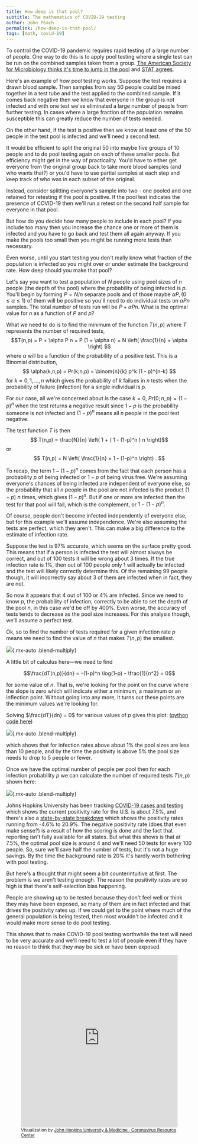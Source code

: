 ```yaml
---
title: How deep is that pool?
subtitle: The mathematics of COVID-19 testing
author: John Peach
permalink: /how-deep-is-that-pool/
tags: [math, covid-19]
---
```


To control the COVID-19 pandemic requires rapid testing of a large number of people. One way to do this is to apply pool testing where a single test can be run on the combined samples taken from a group. [The American Society for Microbiology thinks it's time to jump in the pool](https://asm.org/Articles/2020/July/COVID-19-Pool-Testing-Is-It-Time-to-Jump-In) and [STAT agrees](https://www.statnews.com/2020/06/26/pool-testing-covid-19/).

Here's an example of how pool testing works. Suppose the test requires a drawn blood sample. Then samples from say 50 people could be mixed together in a test tube and the test applied to the combined sample. If it comes back negative then we know that everyone in the group is not infected and with one test we've eliminated a large number of people from further testing. In cases where a large fraction of the population remains susceptible this can greatly reduce the number of tests needed.

On the other hand, if the test is positive then we know at least one of the 50 people in the test pool is infected and we'll need a second test.

It would be efficient to split the original 50 into maybe five groups of 10 people and to do pool testing again on each of these smaller pools. But efficiency might get in the way of practicality. You'd have to either get everyone from the original group back to take more blood samples (and who wants that?) or you'd have to use partial samples at each step and keep track of who was in each subset of the original.

Instead, consider splitting everyone's sample into two - one pooled and one retained for retesting if the pool is positive. If the pool test indicates the presence of COVID-19 then we'll run a retest on the second half sample for everyone in that pool.

But how do you decide how many people to include in each pool? If you include too many then you increase the chance one or more of them is infected and you have to go back and test them all again anyway. If you make the pools too small then you might be running more tests than necessary.

Even worse, until you start testing you don't really know what fraction of the population is infected so you might over or under estimate the background rate. How deep should you make that pool?

Let's say you want to test a population of $N$ people using pool sizes of $n$ people (the depth of the pool) where the probability of being infected is $p$. You'll begin by forming $P = N/n$ separate pools and of those maybe $\alpha P, (0 \leq \alpha \leq 1)$ of them will be positive so you'll need to do individual tests on $\alpha P n$ samples. The total number of tests run will be $P + \alpha P n$. What is the optimal value for $n$ as a function of $P$ and $p$?

What we need to do is to find the minimum of the function $T(n,p)$ where $T$ represents the number of required tests,
$$T(n,p) = P + \alpha P n = P (1 + \alpha n) = N \left( \frac{1}{n} + \alpha \right) $$
where $\alpha$ will be a function of the probability of a positive test. This is a Binomial distribution,
$$ \alpha(k,n,p) = Pr(k;n,p) = \binom{n}{k} p^k (1 - p)^{n-k} $$
for $k = 0,1, \ldots, n$ which gives the probability of $k$ failues in $n$ tests when the probability of failure (infection) for a single individual is $p$.

For our case, all we're concerned about is the case $k = 0$, $Pr(0;n,p) = (1-p)^n$ when the test returns a negative result since $1-p$ is the probability someone is not infected and $(1-p)^n$ means all $n$ people in the pool test negative.

The test function $T$ is then
$$ T(n,p) = \frac{N}{n} \left( 1 + ( 1 - (1-p)^n ) n \right)$$
or
$$ T(n,p) =  N \left( \frac{1}{n} + 1 - (1-p)^n \right) . $$

To recap, the term $1 - (1-p)^n$ comes from the fact that each person has a probability $p$ of being infected or $1-p$ of being virus free. We're assuming everyone's chances of being infected are independent of everyone else, so the probability that all $n$ people in the pool are not infected is the product $(1-p)$ $n$ times, which gives $(1-p)^n$. But if one or more are infected then the test for that pool will fail, which is the complement, or $1 - (1-p)^n$.

Of course, people don't become infected independently of everyone else, but for this example we'll assume independence. We're also assuming the tests are perfect, which they aren't. This can make a big difference to the estimate of infection rate.

Suppose the test is 97% accurate, which seems on the surface pretty good. This means that if a person is infected the test will almost always be correct, and out of 100 tests it will be wrong about 3 times. If the true infection rate is 1%, then out of 100 people only 1 will actually be infected and the test will likely correctly determine this. Of the remaining 99 people though, it will incorrectly say about 3 of them are infected when in fact, they are not.

So now it appears that 4 out of 100 or 4% are infected. Since we need to know $p$, the probability of infection, correctly to be able to set the depth of the pool $n$, in this case we'd be off by 400%. Even worse, the accuracy of tests tends to decrease as the pool size increases. For this analysis though, we'll assume a perfect test.

Ok, so to find the number of tests required for a given infection rate $p$ means we need to find the value of $n$ that makes $T(n,p)$ the smallest.

![](/assets/img/how-deep-is-the-pool/pool-size-p-seven-half.svg){.mx-auto .blend-multiply}

A little bit of calculus here—we need to find

$$\frac{dT(n,p)}{dn} = -(1-p)^n \log(1-p) - \frac{1}{n^2} = 0$$

for some value of $n$. That is, we're looking for the point on the curve where the slope is zero which will indicate either a minimum, a maximum or an inflection point. Without going into any more, it turns out these points are the minimum values we're looking for.

Solving $\frac{dT}{dn} = 0$ for various values of $p$ gives this plot: ([python code here](https://gist.github.com/JanDW/2d555feb2967fd7fb3bb7525e03c2506))

![](/assets/img/how-deep-is-the-pool/pool-sizes.svg){.mx-auto .blend-multiply}

which shows that for infection rates above about 1% the pool sizes are less than 10 people, and by the time the positivity is above 5% the pool size needs to drop to 5 people or fewer.

Once we have the optimal number of people per pool then for each infection probability $p$ we can calculate the number of required tests $T(n,p)$ shown here:

![](/assets/img/how-deep-is-the-pool/tests-required.svg){.mx-auto .blend-multiply}

Johns Hopkins University has been tracking [COVID-19 cases and testing](https://coronavirus.jhu.edu/testing/individual-states) which shows the current positivity rate for the U.S. is about 7.5%, and there's also a [state-by-state breakdown](https://coronavirus.jhu.edu/testing/tracker/overview) which shows the positivity rates running from -4.6% to 20.9%. The negative positivity rate (does that even make sense?) is a result of how the scoring is done and the fact that reporting isn't fully available for all states. But what this shows is that at 7.5%, the optimal pool size is around 4 and we'll need 50 tests for every 100 people. So, sure we'll save half the number of tests, but it's not a huge savings. By the time the background rate is 20% it's hardly worth bothering with pool testing.

But here's a thought that might seem a bit counterintuitive at first. The problem is we aren't testing enough. The reason the positivity rates are so high is that there's self-selection bias happening.

People are showing up to be tested because they don't feel well or think they may have been exposed, so many of them are in fact infected and that drives the positivity rates up. If we could get to the point where much of the general population is being tested, then most wouldn't be infected and it would make more sense to do pool testing.

This shows that to make COVID-19 pool testing worthwhile the test will need to be very accurate and we'll need to test a lot of people even if they have no reason to think that they may be sick or have been exposed.

<figure class="mt-12">
  <iframe title="Embed" src="https://coronavirus.jhu.edu/embed/testing/state-data/testing_per_state_US.html" width="736" height="466" allowfullscreen="" frameborder="no" style="max-width: 100%"></iframe>
  <figcaption>
  <small class="text-gray-600">Visualization by <a href="https://coronavirus.jhu.edu/testing/individual-states" rel="external">John Hopkins University &amp; Medicine &middot; Coronavirus Resource Center</a></small>
  </figcaption>
</figure>
